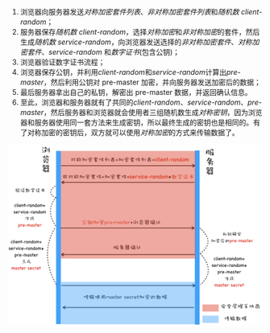 1. 浏览器向服务器发送*对称加密套件列表*、*非对称加密套件列表*和*随机数 client-random*；
2. 服务器保存*随机数 client-random*，选择*对称加密*和*非对称加密*的套件，然后生成*随机数 service-random*，向浏览器发送选择的*非对称加密套件*、_对称加密套件_、_service-random_ 和*数字证书*(包含公钥)；
3. 浏览器验证数字证书流程；
4. 浏览器保存公钥，并利用*client-random*和*service-random*计算出*pre-master*，然后利用公钥对 pre-master 加密，并向服务器发送加密后的数据；
5. 最后服务器拿出自己的私钥，解密出 pre-master 数据，并返回确认信息。
6. 至此，浏览器和服务器就有了共同的*client-random*、_service-random_、_pre-master_，然后服务器和浏览器就会使用者三组随机数生成*对称密钥*，因为浏览器和服务器使用同一套方法来生成密钥，所以最终生成的密钥也是相同的。有了对称加密的密钥后，双方就可以使用*对称加密*的方式来传输数据了。

![](/Images/HTTPS请求流程.png)
